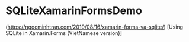 # SQLiteXamarinFormsDemo
(https://ngocminhtran.com/2019/08/16/xamarin-forms-va-sqlite/) [Using SQLite in Xamarin.Forms (VietNamese version)]
